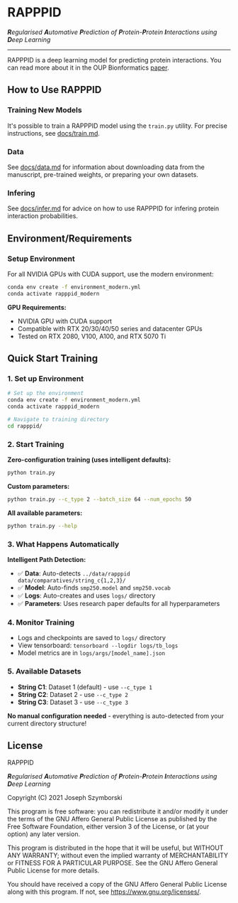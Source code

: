 # RAPPPID

***R**egularised **A**utomative **P**rediction of **P**rotein-**P**rotein **I**nteractions using **D**eep Learning*

---

RAPPPID is a deep learning model for predicting protein interactions. You can 
read more about it in the OUP Bionformatics [paper](https://doi.org/10.1093/bioinformatics/btac429).

## How to Use RAPPPID

### Training New Models
It's possible to train a RAPPPID model using the `train.py` utility. For precise instructions, see [docs/train.md](docs/train.md).

### Data
See [docs/data.md](docs/data.md) for information about downloading data from the manuscript, pre-trained weights, or preparing your own datasets.

### Infering
See [docs/infer.md](docs/infer.md) for advice on how to use RAPPPID for infering protein interaction probabilities.

## Environment/Requirements

### Setup Environment

For all NVIDIA GPUs with CUDA support, use the modern environment:

```bash
conda env create -f environment_modern.yml
conda activate rapppid_modern
```

**GPU Requirements:**
- NVIDIA GPU with CUDA support
- Compatible with RTX 20/30/40/50 series and datacenter GPUs
- Tested on RTX 2080, V100, A100, and RTX 5070 Ti

## Quick Start Training

### 1. Set up Environment
```bash
# Set up the environment
conda env create -f environment_modern.yml
conda activate rapppid_modern

# Navigate to training directory
cd rapppid/
```

### 2. Start Training
**Zero-configuration training (uses intelligent defaults):**
```bash
python train.py
```

**Custom parameters:**
```bash
python train.py --c_type 2 --batch_size 64 --num_epochs 50
```

**All available parameters:**
```bash
python train.py --help
```

### 3. What Happens Automatically
**Intelligent Path Detection:**
- ✅ **Data**: Auto-detects `../data/rapppid data/comparatives/string_c{1,2,3}/`
- ✅ **Model**: Auto-finds `smp250.model` and `smp250.vocab`  
- ✅ **Logs**: Auto-creates and uses `logs/` directory
- ✅ **Parameters**: Uses research paper defaults for all hyperparameters

### 4. Monitor Training
- Logs and checkpoints are saved to `logs/` directory
- View tensorboard: `tensorboard --logdir logs/tb_logs`
- Model metrics are in `logs/args/[model_name].json`

### 5. Available Datasets
- **String C1**: Dataset 1 (default) - use `--c_type 1`
- **String C2**: Dataset 2 - use `--c_type 2`  
- **String C3**: Dataset 3 - use `--c_type 3`

**No manual configuration needed** - everything is auto-detected from your current directory structure!


## License

RAPPPID

***R**egularised **A**utomative **P**rediction of **P**rotein-**P**rotein **I**nteractions using **D**eep Learning*

Copyright (C) 2021  Joseph Szymborski

This program is free software: you can redistribute it and/or modify
it under the terms of the GNU Affero General Public License as published by
the Free Software Foundation, either version 3 of the License, or
(at your option) any later version.

This program is distributed in the hope that it will be useful,
but WITHOUT ANY WARRANTY; without even the implied warranty of
MERCHANTABILITY or FITNESS FOR A PARTICULAR PURPOSE.  See the
GNU Affero General Public License for more details.

You should have received a copy of the GNU Affero General Public License
along with this program.  If not, see <https://www.gnu.org/licenses/>.
